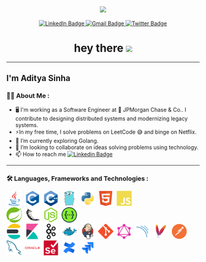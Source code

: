 <div id="header" align="center">
<img src="https://media.giphy.com/media/TdjQAgDIkRsYm1HUbt/giphy.gif" width="30%">
</div>
<br>
<div id="badges" align="center">
  <a href="https://www.linkedin.com/in/sinhaaditya99">
    <img src="https://img.shields.io/badge/LinkedIn-blue?style=flat-square&logo=linkedin&logoColor=white" alt="LinkedIn Badge"/>
  </a>
  <a href="mailto:aditya.sinha99@gmail.com">
    <img src="https://img.shields.io/badge/Gmail-red?style=flat-square&logo=gmail&logoColor=white" alt="Gmail Badge"/>
  </a>
  <a href="#">
    <img src="https://img.shields.io/badge/Twitter-blue?style=flat-square&logo=twitter&logoColor=white" alt="Twitter Badge"/>
  </a>
</div>
<h1 align="center">
  hey there
  <img src="https://media.giphy.com/media/hvRJCLFzcasrR4ia7z/giphy.gif" width="30px"/>
</h1>

---
## I'm Aditya Sinha
### 👨‍💻 About Me :
- 🖥️ I'm working as a Software Engineer at 🏦 JPMorgan Chase & Co.. I contribute to designing distributed systems and modernizing legacy systems.
- ⚡In my free time, I solve problems on LeetCode 😅 and binge on Netflix.
- 🌱 I’m currently exploring Golang.
- 💞️ I’m looking to collaborate on ideas solving problems using technology.
- 📫 How to reach me [![Linkedin Badge](https://img.shields.io/badge/sinhaaditya99-blue?style=flat-square&logo=Linkedin&logoColor=white)](https://www.linkedin.com/in/sinhaaditya99)

----
### 🛠️ Languages, Frameworks and Technologies :
<div>
  <img src="https://github.com/devicons/devicon/blob/master/icons/java/java-original.svg" title="Java" width="40" height="40" />&nbsp;
  <img src="https://github.com/devicons/devicon/blob/master/icons/c/c-original.svg" title="C" width="40" height="40" />&nbsp;
  <img src="https://github.com/devicons/devicon/blob/master/icons/cplusplus/cplusplus-original.svg" title="C" width="40" height="40" />&nbsp;
  <img src="https://github.com/devicons/devicon/blob/master/icons/go/go-original.svg" title="Go" width="40" height="40" />&nbsp;
  <img src="https://github.com/devicons/devicon/blob/master/icons/python/python-original.svg" title="Python" width="40" height="40" />&nbsp;
  <img src="https://github.com/devicons/devicon/blob/master/icons/html5/html5-original.svg" title="HTML" width="40" height="40" />&nbsp;
  <img src="https://github.com/devicons/devicon/blob/master/icons/javascript/javascript-plain.svg" title="JS" width="40" height="40" />&nbsp;
</div>
<div>
    <img src="https://github.com/devicons/devicon/blob/master/icons/spring/spring-original.svg" title="Spring" width="40" height="40" />&nbsp;
    <img src="https://github.com/devicons/devicon/blob/master/icons/flask/flask-original.svg" title="Flask" width="40" height="40" />&nbsp;
    <img src="https://github.com/devicons/devicon/blob/master/icons/nodejs/nodejs-original.svg" title="NodeJS" width="40" height="40" />&nbsp;
    <img src="https://github.com/devicons/devicon/blob/develop/icons/swagger/swagger-original.svg" title="Swagger" width="40" height="40" />&nbsp;
</div>
<div>
  <img src="https://github.com/devicons/devicon/blob/develop/icons/elasticsearch/elasticsearch-original.svg" title="Elasticsearch" width="40" height="40" />&nbsp
  <img src="https://github.com/devicons/devicon/blob/develop/icons/kibana/kibana-original.svg" title="Kibana" width="40" height="40" />&nbsp
  <img src="https://github.com/devicons/devicon/blob/master/icons/apachekafka/apachekafka-original.svg" title="Kafka" width="40" height="40" />&nbsp;
  <img src="https://github.com/devicons/devicon/blob/master/icons/docker/docker-original.svg" title="Docker" width="40" height="40" />&nbsp;
  <img src="https://github.com/devicons/devicon/blob/develop/icons/jenkins/jenkins-original.svg" title="Jenkins" width="40" height="40" />&nbsp;
  <img src="https://github.com/devicons/devicon/blob/master/icons/git/git-original.svg" title="Git" width="40" height="40" />&nbsp;
  <img src="https://github.com/devicons/devicon/blob/master/icons/graphql/graphql-plain.svg" title="GraphQL" width="40" height="40" />&nbsp;
  <img src="https://github.com/devicons/devicon/blob/develop/icons/sonarqube/sonarqube-original.svg" title="SonarQube" width="40" height="40" />&nbsp;
  <img src="https://github.com/devicons/devicon/blob/develop/icons/maven/maven-original.svg" title="Maven" width="40" height="40" />&nbsp;
  <img src="https://github.com/devicons/devicon/blob/develop/icons/postman/postman-original.svg" title="Postman" width="40" height="40" />&nbsp;
  <img src="https://github.com/devicons/devicon/blob/master/icons/mysql/mysql-original.svg" title="MYSQL" width="40" height="40" />&nbsp;
  <img src="https://github.com/devicons/devicon/blob/master/icons/oracle/oracle-original.svg" title="Oracle" width="40" height="40" />&nbsp;
  <img src="https://github.com/devicons/devicon/blob/master/icons/selenium/selenium-original.svg" title="Selenium" width="40" height="40" />&nbsp;
  <img src="https://github.com/devicons/devicon/blob/master/icons/confluence/confluence-original.svg" title="Confluence" width="40" height="40" />&nbsp;
  <img src="https://github.com/devicons/devicon/blob/master/icons/jira/jira-original.svg" title="Jira" width="40" height="40" />&nbsp;
</div>
<!---
jrsinha2/jrsinha2 is a ✨ special ✨ repository because its `README.md` (this file) appears on your GitHub profile.
You can click the Preview link to take a look at your changes.
--->
